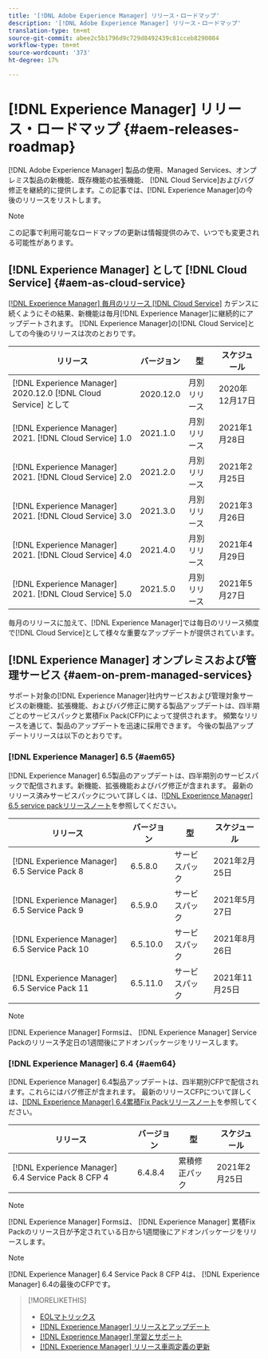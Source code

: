 ```yaml
---
title: '[!DNL Adobe Experience Manager] リリース・ロードマップ'
description: '[!DNL Adobe Experience Manager] リリース・ロードマップ'
translation-type: tm+mt
source-git-commit: abee2c5b1796d9c729d8492439c81cceb8290084
workflow-type: tm+mt
source-wordcount: '373'
ht-degree: 17%

---
```



# [!DNL Experience Manager] リリース・ロードマップ  {#aem-releases-roadmap}

[!DNL Adobe Experience Manager] 製品の使用、Managed Services、オンプレミス製品の新機能、既存機能の拡張機能、 [!DNL Cloud Service]およびバグ修正を継続的に提供します。この記事では、[!DNL Experience Manager]の今後のリリースをリストします。

>[!NOTE]
>
>この記事で利用可能なロードマップの更新は情報提供のみで、いつでも変更される可能性があります。

## [!DNL Experience Manager] として  [!DNL Cloud Service] {#aem-as-cloud-service}

[[!DNL Experience Manager] 毎月のリリース [!DNL Cloud Service]](https://experienceleague.adobe.com/docs/experience-manager-cloud-service/release-notes/home.html?lang=ja) カデンスに続くようにその結果、新機能は毎月[!DNL Experience Manager]に継続的にアップデートされます。 [!DNL Experience Manager]の[!DNL Cloud Service]としての今後のリリースは次のとおりです。

| リリース | バージョン | 型 | スケジュール |
|---|---|---|---|
| [!DNL Experience Manager] 2020.12.0 [!DNL Cloud Service] として | 2020.12.0 | 月別リリース | 2020年12月17日 |
| [!DNL Experience Manager] 2021. [!DNL Cloud Service] 1.0 | 2021.1.0 | 月別リリース | 2021年1月28日 |
| [!DNL Experience Manager] 2021. [!DNL Cloud Service] 2.0 | 2021.2.0 | 月別リリース | 2021年2月25日 |
| [!DNL Experience Manager] 2021. [!DNL Cloud Service] 3.0 | 2021.3.0 | 月別リリース | 2021年3月26日 |
| [!DNL Experience Manager] 2021. [!DNL Cloud Service] 4.0 | 2021.4.0 | 月別リリース | 2021年4月29日 |
| [!DNL Experience Manager] 2021. [!DNL Cloud Service] 5.0 | 2021.5.0 | 月別リリース | 2021年5月27日 |

毎月のリリースに加えて、[!DNL Experience Manager]では毎日のリリース頻度で[!DNL Cloud Service]として様々な重要なアップデートが提供されています。

## [!DNL Experience Manager] オンプレミスおよび管理サービス  {#aem-on-prem-managed-services}

サポート対象の[!DNL Experience Manager]社内サービスおよび管理対象サービスの新機能、拡張機能、およびバグ修正に関する製品アップデートは、四半期ごとのサービスパックと累積Fix Pack(CFP)によって提供されます。 頻繁なリリースを通じて、製品のアップデートを迅速に採用できます。 今後の製品アップデートリリースは以下のとおりです。

### [!DNL Experience Manager] 6.5  {#aem65}

[!DNL Experience Manager] 6.5製品のアップデートは、四半期別のサービスパックで配信されます。新機能、拡張機能およびバグ修正が含まれます。 最新のリリース済みサービスパックについて詳しくは、[[!DNL Experience Manager] 6.5 service packリリースノート](https://experienceleague.adobe.com/docs/experience-manager-65/release-notes/service-pack/sp-release-notes.html?lang=ja)を参照してください。

| リリース | バージョン | 型 | スケジュール |
|---|---|---|---|
| [!DNL Experience Manager] 6.5 Service Pack 8 | 6.5.8.0 | サービスパック | 2021年2月25日 |
| [!DNL Experience Manager] 6.5 Service Pack 9 | 6.5.9.0 | サービスパック | 2021年5月27日 |
| [!DNL Experience Manager] 6.5 Service Pack 10 | 6.5.10.0 | サービスパック | 2021年8月26日 |
| [!DNL Experience Manager] 6.5 Service Pack 11 | 6.5.11.0 | サービスパック | 2021年11月25日 |

>[!NOTE]
>
>[!DNL Experience Manager] Formsは、 [!DNL Experience Manager] Service Packのリリース予定日の1週間後にアドオンパッケージをリリースします。

### [!DNL Experience Manager] 6.4  {#aem64}

[!DNL Experience Manager] 6.4製品アップデートは、四半期別CFPで配信されます。これらにはバグ修正が含まれます。 最新のリリースCFPについて詳しくは、[[!DNL Experience Manager] 6.4累積Fix Packリリースノート](https://experienceleague.adobe.com/docs/experience-manager-64/release-notes/cfp-release-notes.html)を参照してください。

| リリース | バージョン | 型 | スケジュール |
|---|---|---|---|
| [!DNL Experience Manager] 6.4 Service Pack 8 CFP 4 | 6.4.8.4 | 累積修正パック | 2021年2月25日 |

>[!NOTE]
>
>[!DNL Experience Manager] Formsは、 [!DNL Experience Manager] 累積Fix Packのリリース日が予定されている日から1週間後にアドオンパッケージをリリースします。

>[!NOTE]
>
>[!DNL Experience Manager] 6.4 Service Pack 8 CFP 4は、 [!DNL Experience Manager] 6.4の最後のCFPです。

>[!MORELIKETHIS]
>
>* [EOLマトリックス](https://helpx.adobe.com/jp/support/programs/eol-matrix.html)
>* [[!DNL Experience Manager] リリースとアップデート](https://helpx.adobe.com/jp/experience-manager/aem-releases-updates.html)
>* [[!DNL Experience Manager] 学習とサポート](https://helpx.adobe.com/jp/support/experience-manager.html)
>* [[!DNL Experience Manager] リリース車両定義の更新](/help/update-release-vehicle-definitions.md)

